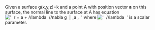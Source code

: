 Given a surface g(x,y,z)=k and a point A with position vector **a** on
this surface, the normal line to the surface at A has equation
!['  r = a + //lambda  //nabla g  | \_a ,  '](../dictionary/equation_images/2019.1..png)
where !['  //lambda  '](../dictionary/equation_images/2019.2..png) is a
scalar parameter.
